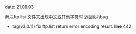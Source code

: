 date: 21.08.03

解决ftp.list 文件夹出现中文或其他字符时 返回`乱码`bug

- tag(v3.0.11) fix ftp.list return error encoding result: __line__ 442